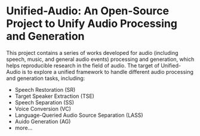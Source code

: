 # Unified-Audio: An Open-Source Project to Unify Audio Processing and Generation

This project contains a series of works developed for audio (including speech, music, and general audio events) processing and generation, which helps reproducible research in the field of audio. The target of Unified-Audio is to explore a unified framework to handle different audio processing and generation tasks, including:

- Speech Restoration (SR)
- Target Speaker Extraction (TSE)
- Speech Separation (SS)
- Voice Conversion (VC)
- Language-Queried Audio Source Separation (LASS)
- Auido Generation (AG)
- more...
